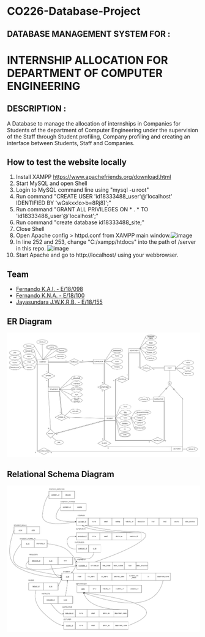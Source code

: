 # CO226-Database-Project

## DATABASE MANAGEMENT SYSTEM FOR :
# INTERNSHIP ALLOCATION FOR DEPARTMENT OF COMPUTER ENGINEERING
## DESCRIPTION :
A Database to manage the allocation of internships in Companies for Students of the department of Computer Engineering under the supervision of the Staff through Student profiling, Company profiling and creating an interface between Students, Staff and Companies.

## How to test the website locally

1) Install XAMPP https://www.apachefriends.org/download.html
2) Start MySQL and open Shell
3) Login to MySQL command line using "mysql -u root"
4) Run command "CREATE USER 'id18333488_user'@'localhost' IDENTIFIED BY 'wGskxx!o>b=8Rj8)';"
5) Run command "GRANT ALL PRIVILEGES ON * . * TO 'id18333488_user'@'localhost';"
6) Run command "create database id18333488_site;"
7) Close Shell
8) Open Apache config > httpd.conf from XAMPP main window.![image](https://user-images.githubusercontent.com/73381996/156097400-1724ad78-aff4-413e-ab9c-30c016565692.png)
9) In line 252 and 253, change "C:/xampp/htdocs" into the path of /server in this repo. ![image](https://user-images.githubusercontent.com/73381996/156095012-b48790b9-db9a-42a5-8090-29e87982af9f.png)
10) Start Apache and go to http://localhost/ using your webbrowser.


## Team
- [Fernando K.A.I. - E/18/098](https://people.ce.pdn.ac.lk/students/e18/098/)
- [Fernando K.N.A. - E/18/100](https://people.ce.pdn.ac.lk/students/e18/100/)
- [Jayasundara J.W.K.R.B. - E/18/155](https://people.ce.pdn.ac.lk/students/e18/155/)

## ER Diagram 

![ERDIAGRAM](./ER%20Diagram/ER_DIAGRAM.png)

## Relational Schema Diagram
![Relational Schema Diagram](./ER%20Diagram/Relational_schema_diagram.png)
